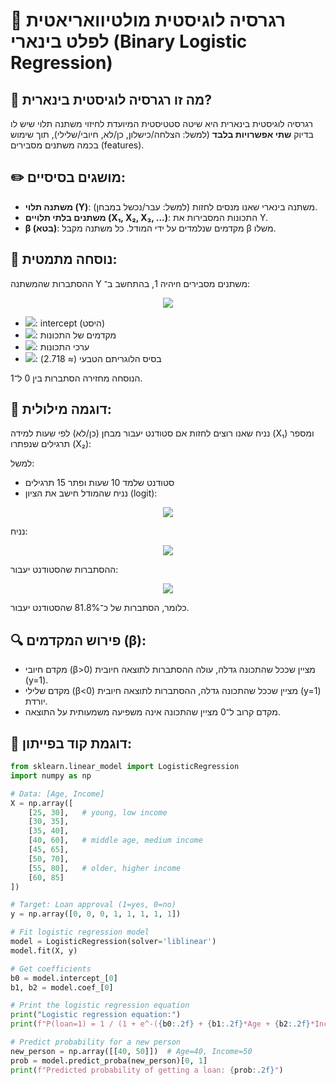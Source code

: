 # 🌟 רגרסיה לוגיסטית מולטיוואריאטית לפלט בינארי (Binary Logistic Regression)
  
## 📘 מה זו רגרסיה לוגיסטית בינארית?
רגרסיה לוגיסטית בינארית היא שיטה סטטיסטית המיועדת לחיזוי משתנה תלוי שיש לו בדיוק **שתי אפשרויות בלבד** (למשל: הצלחה/כישלון, כן/לא, חיובי/שלילי), תוך שימוש בכמה משתנים מסבירים (features).
  
 
## ✏️ מושגים בסיסיים:
- **משתנה תלוי (Y)**: משתנה בינארי שאנו מנסים לחזות (למשל: עבר/נכשל במבחן).
- **משתנים בלתי תלויים (X₁, X₂, X₃, ...)**: התכונות המסבירות את Y.
- **β (בטא)**: מקדמים שנלמדים על ידי המודל. כל משתנה מקבל β משלו.
  
 
## 📐 נוסחה מתמטית:
ההסתברות שהמשתנה Y יהיה 1, בהתחשב ב־n משתנים מסבירים:
  
<p align="center"><img src="https://latex.codecogs.com/gif.latex?P(y%20=%201%20\mid%20x)%20=%20\frac{1}{1%20+%20e^{-(\beta_0%20+%20\beta_1%20x_1%20+%20\beta_2%20x_2%20+%20\dots%20+%20\beta_n%20x_n)}}"/></p>  
  
  
- <img src="https://latex.codecogs.com/gif.latex?\beta_0"/>: intercept (היסט)
- <img src="https://latex.codecogs.com/gif.latex?\beta_1,%20\dots,%20\beta_n"/>: מקדמים של התכונות
- <img src="https://latex.codecogs.com/gif.latex?x_1,%20\dots,%20x_n"/>: ערכי התכונות
- <img src="https://latex.codecogs.com/gif.latex?e"/>: בסיס הלוגריתם הטבעי (≈ 2.718)
  
הנוסחה מחזירה הסתברות בין 0 ל־1.
  
 
## 💬 דוגמה מילולית:
  
נניח שאנו רוצים לחזות אם סטודנט יעבור מבחן (כן/לא) לפי שעות למידה (X₁) ומספר תרגילים שנפתרו (X₂):
  
למשל:
  
- סטודנט שלמד 10 שעות ופתר 15 תרגילים
- נניח שהמודל חישב את הציון (logit):
  
<p align="center"><img src="https://latex.codecogs.com/gif.latex?z%20=%20\beta_0%20+%20\beta_1%20\cdot%2010%20+%20\beta_2%20\cdot%2015"/></p>  
  
  
נניח:
<p align="center"><img src="https://latex.codecogs.com/gif.latex?z%20=%20-1%20+%200.2%20\cdot%2010%20+%200.1%20\cdot%2015%20=%201.5"/></p>  
  
  
ההסתברות שהסטודנט יעבור:
  
<p align="center"><img src="https://latex.codecogs.com/gif.latex?P%20=%20\frac{1}{1%20+%20e^{-1.5}}%20\approx%200.8176"/></p>  
  
  
כלומר, הסתברות של כ־81.8% שהסטודנט יעבור.
  
## 🔍 פירוש המקדמים (β):
- מקדם חיובי (β>0) מציין שככל שהתכונה גדלה, עולה ההסתברות לתוצאה חיובית (y=1).
- מקדם שלילי (β<0) מציין שככל שהתכונה גדלה, ההסתברות לתוצאה חיובית (y=1) יורדת.
- מקדם קרוב ל־0 מציין שהתכונה אינה משפיעה משמעותית על התוצאה.
   
## 🧪 דוגמת קוד בפייתון:
```python
from sklearn.linear_model import LogisticRegression
import numpy as np

# Data: [Age, Income]
X = np.array([
    [25, 30],   # young, low income
    [30, 35],
    [35, 40],
    [40, 60],   # middle age, medium income
    [45, 65],
    [50, 70],
    [55, 80],   # older, higher income
    [60, 85]
])

# Target: Loan approval (1=yes, 0=no)
y = np.array([0, 0, 0, 1, 1, 1, 1, 1])

# Fit logistic regression model
model = LogisticRegression(solver='liblinear')
model.fit(X, y)

# Get coefficients
b0 = model.intercept_[0]
b1, b2 = model.coef_[0]

# Print the logistic regression equation
print("Logistic regression equation:")
print(f"P(loan=1) = 1 / (1 + e^-({b0:.2f} + {b1:.2f}*Age + {b2:.2f}*Income))")

# Predict probability for a new person
new_person = np.array([[40, 50]])  # Age=40, Income=50
prob = model.predict_proba(new_person)[0, 1]
print(f"Predicted probability of getting a loan: {prob:.2f}")

```
  